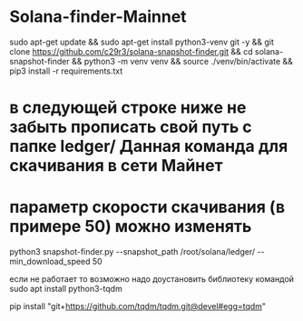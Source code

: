 # Solana-finder-Mainnet

sudo apt-get update
&& sudo apt-get install python3-venv git -y
&& git clone https://github.com/c29r3/solana-snapshot-finder.git
&& cd solana-snapshot-finder
&& python3 -m venv venv
&& source ./venv/bin/activate
&& pip3 install -r requirements.txt

# в следующей строке ниже не забыть прописать свой путь с папке ledger/ Данная команда для скачивания в сети Майнет
# параметр скорости скачивания (в примере 50) можно изменять
python3 snapshot-finder.py --snapshot_path /root/solana/ledger/ --min_download_speed 50

если не работает то возможно надо доустановить библиотеку командой
sudo apt install python3-tqdm

pip install "git+https://github.com/tqdm/tqdm.git@devel#egg=tqdm"

